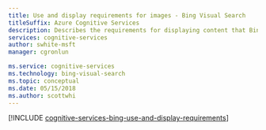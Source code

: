 ```yaml
---
title: Use and display requirements for images - Bing Visual Search
titleSuffix: Azure Cognitive Services
description: Describes the requirements for displaying content that Bing Visual Search API returns.
services: cognitive-services
author: swhite-msft
manager: cgronlun

ms.service: cognitive-services
ms.technology: bing-visual-search
ms.topic: conceptual
ms.date: 05/15/2018
ms.author: scottwhi
---
```


[!INCLUDE [cognitive-services-bing-use-and-display-requirements](../../../includes/cognitive-services-bing-use-and-display-requirements.md)]